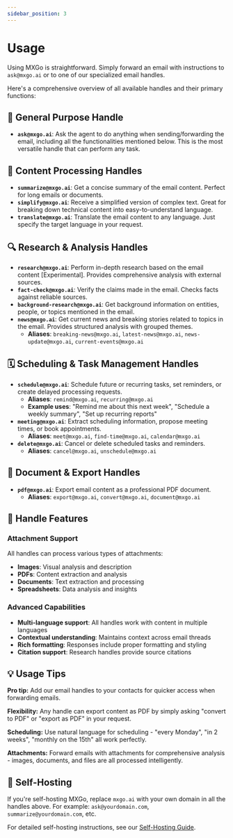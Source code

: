 ```yaml
---
sidebar_position: 3
---
```


# Usage

Using MXGo is straightforward. Simply forward an email with instructions to `ask@mxgo.ai` or to one of our specialized email handles.

Here's a comprehensive overview of all available handles and their primary functions:

## 🎯 General Purpose Handle

*   **`ask@mxgo.ai`**: Ask the agent to do anything when sending/forwarding the email, including all the functionalities mentioned below. This is the most versatile handle that can perform any task.

## 📝 Content Processing Handles

*   **`summarize@mxgo.ai`**: Get a concise summary of the email content. Perfect for long emails or documents.
*   **`simplify@mxgo.ai`**: Receive a simplified version of complex text. Great for breaking down technical content into easy-to-understand language.
*   **`translate@mxgo.ai`**: Translate the email content to any language. Just specify the target language in your request.

## 🔍 Research & Analysis Handles

*   **`research@mxgo.ai`**: Perform in-depth research based on the email content [Experimental]. Provides comprehensive analysis with external sources.
*   **`fact-check@mxgo.ai`**: Verify the claims made in the email. Checks facts against reliable sources.
*   **`background-research@mxgo.ai`**: Get background information on entities, people, or topics mentioned in the email.
*   **`news@mxgo.ai`**: Get current news and breaking stories related to topics in the email. Provides structured analysis with grouped themes.
    - **Aliases**: `breaking-news@mxgo.ai`, `latest-news@mxgo.ai`, `news-update@mxgo.ai`, `current-events@mxgo.ai`

## 🗓️ Scheduling & Task Management Handles

*   **`schedule@mxgo.ai`**: Schedule future or recurring tasks, set reminders, or create delayed processing requests.
    - **Aliases**: `remind@mxgo.ai`, `recurring@mxgo.ai`
    - **Example uses**: "Remind me about this next week", "Schedule a weekly summary", "Set up recurring reports"
*   **`meeting@mxgo.ai`**: Extract scheduling information, propose meeting times, or book appointments.
    - **Aliases**: `meet@mxgo.ai`, `find-time@mxgo.ai`, `calendar@mxgo.ai`
*   **`delete@mxgo.ai`**: Cancel or delete scheduled tasks and reminders.
    - **Aliases**: `cancel@mxgo.ai`, `unschedule@mxgo.ai`

## 📄 Document & Export Handles

*   **`pdf@mxgo.ai`**: Export email content as a professional PDF document.
    - **Aliases**: `export@mxgo.ai`, `convert@mxgo.ai`, `document@mxgo.ai`

## 🎨 Handle Features

### Attachment Support
All handles can process various types of attachments:
- **Images**: Visual analysis and description
- **PDFs**: Content extraction and analysis
- **Documents**: Text extraction and processing
- **Spreadsheets**: Data analysis and insights

### Advanced Capabilities
- **Multi-language support**: All handles work with content in multiple languages
- **Contextual understanding**: Maintains context across email threads
- **Rich formatting**: Responses include proper formatting and styling
- **Citation support**: Research handles provide source citations

## 💡 Usage Tips

**Pro tip:** Add our email handles to your contacts for quicker access when forwarding emails.

**Flexibility:** Any handle can export content as PDF by simply asking "convert to PDF" or "export as PDF" in your request.

**Scheduling:** Use natural language for scheduling - "every Monday", "in 2 weeks", "monthly on the 15th" all work perfectly.

**Attachments:** Forward emails with attachments for comprehensive analysis - images, documents, and files are all processed intelligently.

## 🔗 Self-Hosting

If you're self-hosting MXGo, replace `mxgo.ai` with your own domain in all the handles above. For example: `ask@yourdomain.com`, `summarize@yourdomain.com`, etc.

For detailed self-hosting instructions, see our [Self-Hosting Guide](./self-hosting).

